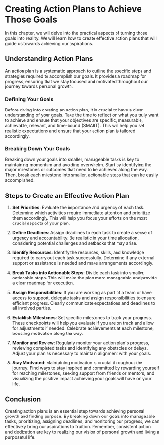 Creating Action Plans to Achieve Those Goals
=======================================================

In this chapter, we will delve into the practical aspects of turning those goals into reality. We will learn how to create effective action plans that will guide us towards achieving our aspirations.

Understanding Action Plans
--------------------------

An action plan is a systematic approach to outline the specific steps and strategies required to accomplish our goals. It provides a roadmap for progress, ensuring that we stay focused and motivated throughout our journey towards personal growth.

### Defining Your Goals

Before diving into creating an action plan, it is crucial to have a clear understanding of your goals. Take the time to reflect on what you truly want to achieve and ensure that your objectives are specific, measurable, achievable, relevant, and time-bound (SMART). This will help you set realistic expectations and ensure that your action plan is tailored accordingly.

### Breaking Down Your Goals

Breaking down your goals into smaller, manageable tasks is key to maintaining momentum and avoiding overwhelm. Start by identifying the major milestones or outcomes that need to be achieved along the way. Then, break each milestone into smaller, actionable steps that can be easily accomplished.

Steps to Create an Effective Action Plan
----------------------------------------

1. **Set Priorities**: Evaluate the importance and urgency of each task. Determine which activities require immediate attention and prioritize them accordingly. This will help you focus your efforts on the most crucial aspects of your plan.

2. **Define Deadlines**: Assign deadlines to each task to create a sense of urgency and accountability. Be realistic in your time allocation, considering potential challenges and setbacks that may arise.

3. **Identify Resources**: Identify the resources, skills, and knowledge required to carry out each task successfully. Determine if any external support or assistance is needed and make arrangements accordingly.

4. **Break Tasks into Actionable Steps**: Divide each task into smaller, actionable steps. This will make the plan more manageable and provide a clear roadmap for execution.

5. **Assign Responsibilities**: If you are working as part of a team or have access to support, delegate tasks and assign responsibilities to ensure efficient progress. Clearly communicate expectations and deadlines to all involved parties.

6. **Establish Milestones**: Set specific milestones to track your progress. These checkpoints will help you evaluate if you are on track and allow for adjustments if needed. Celebrate achievements at each milestone, boosting motivation along the way.

7. **Monitor and Review**: Regularly monitor your action plan's progress, reviewing completed tasks and identifying any obstacles or delays. Adjust your plan as necessary to maintain alignment with your goals.

8. **Stay Motivated**: Maintaining motivation is crucial throughout the journey. Find ways to stay inspired and committed by rewarding yourself for reaching milestones, seeking support from friends or mentors, and visualizing the positive impact achieving your goals will have on your life.

Conclusion
----------

Creating action plans is an essential step towards achieving personal growth and finding purpose. By breaking down our goals into manageable tasks, prioritizing, assigning deadlines, and monitoring our progress, we can effectively bring our aspirations to fruition. Remember, consistent action and dedication are key to realizing our vision of personal growth and living a purposeful life.
